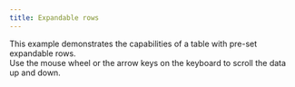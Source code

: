 ```yaml
---
title: Expandable rows
---
```


This example demonstrates the capabilities of a table with pre-set expandable rows.
<br/>
Use the mouse wheel or the arrow keys on the keyboard to scroll the data up and down.
